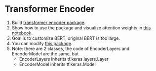 # Transformer Encoder
1. Build [transformer encoder package](https://github.com/shuxg2017/transformer_encoder_demo/blob/master/encoders/transformer_encoder.py).
2. Show how to use the package and visualize attention weights in [this notebook](https://github.com/shuxg2017/transformer_encoder_demo/blob/master/transformer_encoder_demo.ipynb).
3. Goal is to customize BERT, original BERT is too large.
4. You can modify [this package](https://github.com/shuxg2017/transformer_encoder_demo/blob/master/encoders/transformer_encoder.py).
5. Note: there are 2 classes, the code of EncoderLayers and EncoderModel are the same, but
    - EncoderLayers inherits tf.keras.layers.Layer
    - EncoderModel inherits tf.keras.Model
